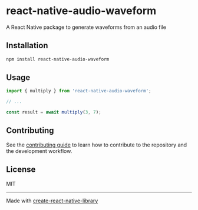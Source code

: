 # react-native-audio-waveform

A React Native package to generate waveforms from an audio file

## Installation

```sh
npm install react-native-audio-waveform
```

## Usage

```js
import { multiply } from 'react-native-audio-waveform';

// ...

const result = await multiply(3, 7);
```

## Contributing

See the [contributing guide](CONTRIBUTING.md) to learn how to contribute to the repository and the development workflow.

## License

MIT

---

Made with [create-react-native-library](https://github.com/callstack/react-native-builder-bob)
